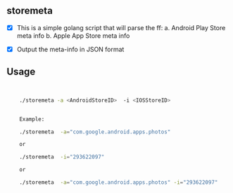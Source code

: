 ## storemeta


- [x] This is a simple golang script that will parse the ff:
            a. Android Play Store meta info
            b. Apple App Store meta info 

- [x] Output the meta-info in JSON format


## Usage

```sh


    ./storemeta -a <AndroidStoreID>  -i <IOSStoreID>


    Example:

    ./storemeta  -a="com.google.android.apps.photos"

    or

    ./storemeta  -i="293622097"

    or

    ./storemeta  -a="com.google.android.apps.photos" -i="293622097"


```
